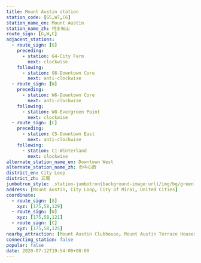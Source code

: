 ```yaml
---
title: Mount Austin station
station_code: [G5,W7,C6]
station_name_en: Mount Austin
station_name_zh: 柯士甸山
route_sign: [G,W,C]
adjacent_stations:
  - route_sign: [G]
    preceding:
      - station: G4-City Farm
        next: clockwise
    following:
      - station: G6-Downtown Core
        next: anti-clockwise
  - route_sign: [W]
    preceding:
      - station: W6-Downtown Core
        next: anti-clockwise
    following:
      - station: W8-Evergreen Point
        next: clockwise
  - route_sign: [C]
    preceding:
      - station: C5-Downtown East
        next: anti-clockwise
    following:
      - station: C1-Winterland
        next: clockwise
alternate_station_name_en: Downtown West
alternate_station_name_zh: 市中心西
district_en: City Loop
district_zh: 三環
jumbotron_style: .station-jumbotron{background-image:url(/img/bg/greenline.png),url(/img/bg/waterfallline.png),url(/img/bg/cityloopline.png);background-repeat:no-repeat;background-size:100% 10px;background-position:0 100px,0 130px,0 160px}
address: [Mount Austin, City Loop, City of Mirai, United Cities]
coordinate:
  - route_sign: [G]
    xyz: [175,58,129]
  - route_sign: [W]
    xyz: [175,58,121]
  - route_sign: [C]
    xyz: [175,58,125]
nearby_attraction: [Mount Austin Clubhouse, Mount Austin Terrace Houses]
connecting_station: false
popular: false
date: 2020-07-12T19:54:00+08:00
---
```


